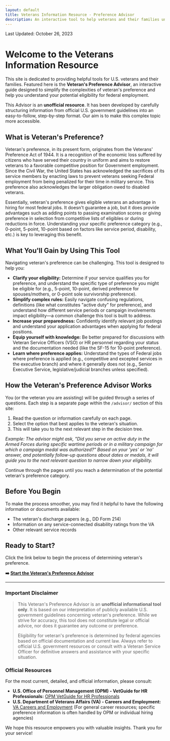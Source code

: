 ```yaml
---
layout: default
title: Veterans Information Resource - Preference Advisor
description: An interactive tool to help veterans and their families understand veteran's preference eligibility for federal jobs, simplifying complex rules and service period requirements.
---
```

Last Updated: October 26, 2023

# Welcome to the Veterans Information Resource

This site is dedicated to providing helpful tools for U.S. veterans and their families. Featured here is the **Veteran's Preference Advisor**, an interactive guide designed to simplify the complexities of veteran's preference and help you understand your potential eligibility for federal employment.

This Advisor is an **unofficial resource**. It has been developed by carefully structuring information from official U.S. government guidelines into an easy-to-follow, step-by-step format. Our aim is to make this complex topic more accessible.

## What is Veteran's Preference?

Veteran's preference, in its present form, originates from the Veterans' Preference Act of 1944. It is a recognition of the economic loss suffered by citizens who have served their country in uniform and aims to restore veterans to a favorable competitive position for Government employment. Since the Civil War, the United States has acknowledged the sacrifices of its service members by enacting laws to prevent veterans seeking Federal employment from being penalized for their time in military service. This preference also acknowledges the larger obligation owed to disabled veterans.

Essentially, veteran's preference gives eligible veterans an advantage in hiring for most federal jobs. It doesn't guarantee a job, but it does provide advantages such as adding points to passing examination scores or giving preference in selection from competitive lists of eligibles or during reductions in force. Understanding your specific preference category (e.g., 0-point, 5-point, 10-point based on factors like service period, disability, etc.) is key to leveraging this benefit.

## What You'll Gain by Using This Tool

Navigating veteran's preference can be challenging. This tool is designed to help you:

* **Clarify your eligibility:** Determine if your service qualifies you for preference, and understand the specific type of preference you might be eligible for (e.g., 5-point, 10-point, derived preference for spouses/mothers, or 0-point sole survivorship preference).
* **Simplify complex rules:** Easily navigate confusing regulations, definitions (like what constitutes "active duty" for preference), and understand how different service periods or campaign involvements impact eligibility—a common challenge this tool is built to address.
* **Increase your preparedness:** Confidently identify relevant job postings and understand your application advantages when applying for federal positions.
* **Equip yourself with knowledge:** Be better prepared for discussions with Veteran Service Officers (VSO) or HR personnel regarding your status and the documentation needed (like the SF-15 for 10-point preference).
* **Learn where preference applies:** Understand the types of Federal jobs where preference is applied (e.g., competitive and excepted services in the executive branch) and where it generally does not (e.g., Senior Executive Service, legislative/judicial branches unless specified).

## How the Veteran's Preference Advisor Works

You (or the veteran you are assisting) will be guided through a series of questions. Each step is a separate page within the `/advisor/` section of this site:

1.  Read the question or information carefully on each page.
2.  Select the option that best applies to the veteran's situation.
3.  This will take you to the next relevant step in the decision tree.

*Example: The advisor might ask, "Did you serve on active duty in the Armed Forces during specific wartime periods or in a military campaign for which a campaign medal was authorized?" Based on your 'yes' or 'no' answer, and potentially follow-up questions about dates or medals, it will guide you to the next relevant question to narrow down your eligibility.*

Continue through the pages until you reach a determination of the potential veteran's preference category.

## Before You Begin

To make the process smoother, you may find it helpful to have the following information or documents available:

* The veteran's discharge papers (e.g., DD Form 214)
* Information on any service-connected disability ratings from the VA
* Other relevant service records

## Ready to Start?

Click the link below to begin the process of determining veteran's preference.

**➡️ [Start the Veteran's Preference Advisor](./advisor/start.md)**

---

### **Important Disclaimer**

> This Veteran's Preference Advisor is an **unofficial informational tool only**. It is based on our interpretation of publicly available U.S. government guidelines concerning veteran's preference. While we strive for accuracy, this tool does not constitute legal or official advice, nor does it guarantee any outcome or preference.
>
> Eligibility for veteran's preference is determined by federal agencies based on official documentation and current law. Always refer to official U.S. government resources or consult with a Veteran Service Officer for definitive answers and assistance with your specific situation.

### Official Resources

For the most current, detailed, and official information, please consult:

* **U.S. Office of Personnel Management (OPM) - VetGuide for HR Professionals:** [OPM VetGuide for HR Professionals](https://www.opm.gov/policy-data-oversight/veterans-services/vet-guide-for-hr-professionals/)
* **U.S. Department of Veterans Affairs (VA) - Careers and Employment:** [VA Careers and Employment](https://www.va.gov/careers-employment/) (For general career resources; specific preference information is often handled by OPM or individual hiring agencies)

We hope this resource empowers you with valuable insights. Thank you for your service!
